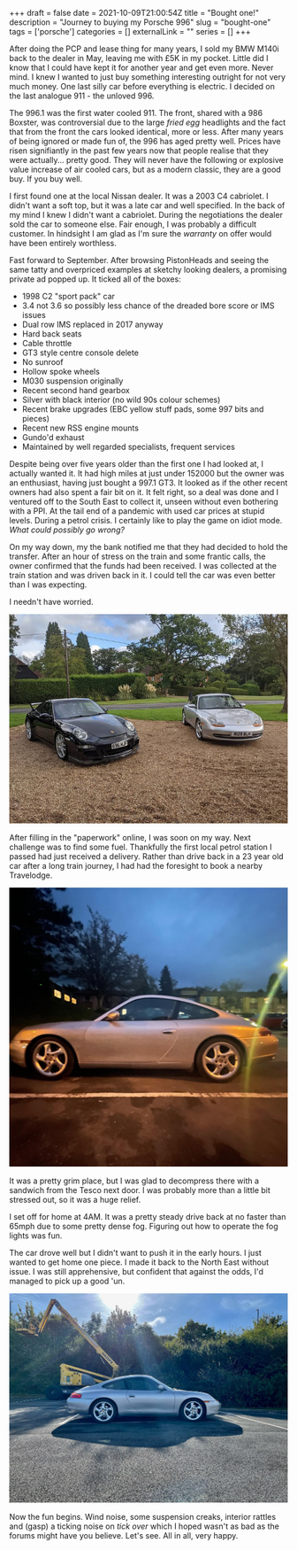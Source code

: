 +++ 
draft = false
date = 2021-10-09T21:00:54Z
title = "Bought one!"
description = "Journey to buying my Porsche 996"
slug = "bought-one" 
tags = ['porsche']
categories = []
externalLink = ""
series = []
+++

After doing the PCP and lease thing for many years, I sold my BMW M140i back to the dealer in May, leaving me with £5K in my pocket. Little did I know that I could have kept it for another year and get even more. Never mind. I knew I wanted to just buy something interesting outright for not very much money. One last silly car before everything is electric. I decided on the last analogue 911 - the unloved 996.

The 996.1 was the first water cooled 911. The front, shared with a 986 Boxster, was controversial due to the large _fried egg_ headlights and the fact that from the front the cars looked identical, more or less. After many years of being ignored or made fun of, the 996 has aged pretty well. Prices have risen signifiantly in the past few years now that people realise that they were actually... pretty good. They will never have the following or explosive value increase of air cooled cars, but as a modern classic, they are a good buy. If you buy well.

I first found one at the local Nissan dealer. It was a 2003 C4 cabriolet. I didn't want a soft top, but it was a late car and well specified. In the back of my mind I knew I didn't want a cabriolet. During the negotiations the dealer sold the car to someone else. Fair enough, I was probably a difficult customer. In hindsight I am glad as I'm sure the _warranty_ on offer would have been entirely worthless.

Fast forward to September. After browsing PistonHeads and seeing the same tatty and overpriced examples at sketchy looking dealers, a promising private ad popped up. It ticked all of the boxes:

- 1998 C2 "sport pack" car
- 3.4 not 3.6 so possibly less chance of the dreaded bore score or IMS issues
- Dual row IMS replaced in 2017 anyway
- Hard back seats
- Cable throttle
- GT3 style centre console delete
- No sunroof
- Hollow spoke wheels
- M030 suspension originally
- Recent second hand gearbox
- Silver with black interior (no wild 90s colour schemes)
- Recent brake upgrades (EBC yellow stuff pads, some 997 bits and pieces)
- Recent new RSS engine mounts
- Gundo'd exhaust
- Maintained by well regarded specialists, frequent services

Despite being over five years older than the first one I had looked at, I actually wanted it. It had high miles at just under 152000 but the owner was an enthusiast, having just bought a 997.1 GT3. It looked as if the other recent owners had also spent a fair bit on it. It felt right, so a deal was done and I ventured off to the South East to collect it, unseen without even bothering with a PPI. At the tail end of a pandemic with used car prices at stupid levels. During a petrol crisis. I certainly like to play the game on idiot mode. _What could possibly go wrong?_

On my way down, my the bank notified me that they had decided to hold the transfer. After an hour of stress on the train and some frantic calls, the owner confirmed that the funds had been received. I was collected at the train station and was driven back in it. I could tell the car was even better than I was expecting.

I needn't have worried.

![Photo credit: @moonmilesgt3 on Instagram](new-to-me.jpg)

After filling in the "paperwork" online, I was soon on my way. Next challenge was to find some fuel. Thankfully the first local petrol station I passed had just received a delivery. Rather than drive back in a 23 year old car after a long train journey, I had had the foresight to book a nearby Travelodge. 

![Travelodge](tl.jpg)

It was a pretty grim place, but I was glad to decompress there with a sandwich from the Tesco next door. I was probably more than a little bit stressed out, so it was a huge relief. 

I set off for home at 4AM. It was a pretty steady drive back at no faster than 65mph due to some pretty dense fog. Figuring out how to operate the fog lights was fun.

The car drove well but I didn't want to push it in the early hours. I just wanted to get home one piece. I made it back to the North East without issue. I was still apprehensive, but confident that against the odds, I'd managed to pick up a good 'un.

![Stop at the Silverlink](back.jpg)

Now the fun begins. Wind noise, some suspension creaks, interior rattles and (gasp) a ticking noise on _tick over_ which I hoped wasn't as bad as the forums might have you believe. Let's see. All in all, very happy.